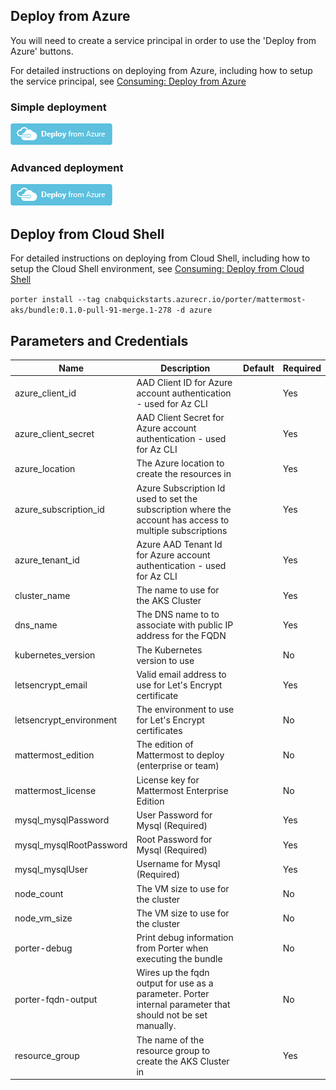 ## Deploy from Azure


You will need to create a service principal in order to use the 'Deploy from Azure' buttons.


For detailed instructions on deploying from Azure, including how to setup the service principal, see [Consuming: Deploy from Azure](../../docs/consuming.md#deploy-from-azure)

### Simple deployment


<a href="https://portal.azure.com/#create/Microsoft.Template/uri/https%3A%2F%2Fraw.githubusercontent.com%2FAzure%2Fazure-cnab-quickstarts%2Ffeature%2Fmattermost-aks%2Fporter%2Fmattermost-aks%2Fazuredeploy-simple.json" target="_blank"><img src="https://raw.githubusercontent.com/endjin/CNAB.Quickstarts/master/images/Deploy-from-Azure.png"/></a>

### Advanced deployment


<a href="https://portal.azure.com/#create/Microsoft.Template/uri/https%3A%2F%2Fraw.githubusercontent.com%2FAzure%2Fazure-cnab-quickstarts%2Ffeature%2Fmattermost-aks%2Fporter%2Fmattermost-aks%2Fazuredeploy-advanced.json" target="_blank"><img src="https://raw.githubusercontent.com/endjin/CNAB.Quickstarts/master/images/Deploy-from-Azure.png"/></a>


## Deploy from Cloud Shell


For detailed instructions on deploying from Cloud Shell, including how to setup the Cloud Shell environment, see [Consuming: Deploy from Cloud Shell](../../docs/consuming.md#deploy-from-cloud-shell)


```porter install --tag cnabquickstarts.azurecr.io/porter/mattermost-aks/bundle:0.1.0-pull-91-merge.1-278 -d azure```


## Parameters and Credentials

 | Name | Description | Default | Required | 
 | --- | --- | --- | --- | 
 | azure_client_id | AAD Client ID for Azure account authentication - used for Az CLI |  | Yes
azure_client_secret | AAD Client Secret for Azure account authentication - used for Az CLI |  | Yes
azure_location | The Azure location to create the resources in |  | Yes
azure_subscription_id | Azure Subscription Id used to set the subscription where the account has access to multiple subscriptions |  | Yes
azure_tenant_id | Azure AAD Tenant Id for Azure account authentication  - used for Az CLI |  | Yes
cluster_name | The name to use for the AKS Cluster |  | Yes
dns_name | The DNS name to to associate with public IP address for the FQDN |  | Yes
kubernetes_version | The Kubernetes version to use |  | No
letsencrypt_email | Valid email address to use for Let's Encrypt certificate |  | Yes
letsencrypt_environment | The environment to use for Let's Encrypt certificates |  | No
mattermost_edition | The edition of Mattermost to deploy (enterprise or team) |  | No
mattermost_license | License key for Mattermost Enterprise Edition |  | No
mysql_mysqlPassword | User Password for Mysql (Required) |  | Yes
mysql_mysqlRootPassword | Root Password for Mysql (Required) |  | Yes
mysql_mysqlUser | Username for Mysql (Required) |  | Yes
node_count | The VM size to use for the cluster |  | No
node_vm_size | The VM size to use for the cluster |  | No
porter-debug | Print debug information from Porter when executing the bundle |  | No
porter-fqdn-output | Wires up the fqdn output for use as a parameter. Porter internal parameter that should not be set manually. |  | No
resource_group | The name of the resource group to create the AKS Cluster in |  | Yes | 
